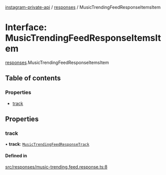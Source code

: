[instagram-private-api](../../README.md) / [responses](../../modules/responses.md) / MusicTrendingFeedResponseItemsItem

# Interface: MusicTrendingFeedResponseItemsItem

[responses](../../modules/responses.md).MusicTrendingFeedResponseItemsItem

## Table of contents

### Properties

- [track](MusicTrendingFeedResponseItemsItem.md#track)

## Properties

### track

• **track**: [`MusicTrendingFeedResponseTrack`](MusicTrendingFeedResponseTrack.md)

#### Defined in

[src/responses/music-trending.feed.response.ts:8](https://github.com/Nerixyz/instagram-private-api/blob/4971f34/src/responses/music-trending.feed.response.ts#L8)
